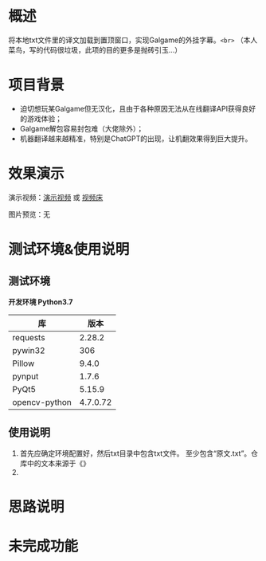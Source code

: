 # 概述

将本地txt文件里的译文加载到置顶窗口，实现Galgame的外挂字幕。`<br>`
（本人菜鸟，写的代码很垃圾，此项的目的更多是抛砖引玉...）

# 项目背景

* 迫切想玩某Galgame但无汉化，且由于各种原因无法从在线翻译API获得良好的游戏体验；
* Galgame解包容易封包难（大佬除外）；
* 机器翻译越来越精准，特别是ChatGPT的出现，让机翻效果得到巨大提升。

# 效果演示

演示视频：[演示视频](./dev-tool/演示视频.mp4) 或 [视频床](https://files.catbox.moe/wipn2u.mp4)

图片预览：无

# 测试环境&使用说明

## **测试环境**

**开发环境 Python3.7**

| 库            | 版本     |
| ------------- | -------- |
| requests      | 2.28.2   |
| pywin32       | 306      |
| Pillow        | 9.4.0    |
| pynput        | 1.7.6    |
| PyQt5         | 5.15.9   |
| opencv-python | 4.7.0.72 |

## 使用说明

1. 首先应确定环境配置好，然后txt目录中包含txt文件。
   至少包含“原文.txt”。仓库中的文本来源于《》
2.



# 思路说明

# 未完成功能
